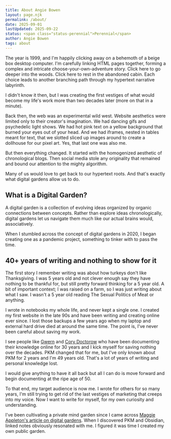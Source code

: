 ```yaml
---
title: About Angie Bowen
layout: page.njk
permalink: /about/
date: 2025-09-01
lastUpdated: 2025-09-22
status: <span class="status-perennial">Perennial</span>
author: Angie Bowen
tags: about
---
```


The year is 1999, and I'm happily clicking away on a behemoth of a beige box desktop computer. I'm carefully linking HTML pages together, forming a complex and intricate choose-your-own-adventure story. Click here to go deeper into the woods. Click here to rest in the abandoned cabin. Each choice leads to another branching path through my hypertext narrative labyrinth.

I didn't know it then, but I was creating the first vestiges of what would become my life's work more than two decades later (more on that in a minute).

Back then, the web was an experimental wild west. Website aesthetics were limited only to their creator's imagination. We had dancing gifs and psychedelic light shows. We had hot pink text on a yellow background that burned your eyes out of your head. And we had iframes, nested in tables meant for text, that we slotted sliced up images around to create a dollhouse for our pixel art. Yes, that last one was also me.

But then everything changed. It started with the homogenized aesthetic of chronological blogs. Then social media stole any originality that remained and bound our attention to the mighty algorithm.

Many of us would love to get back to our hypertext roots. And that's exactly what digital gardens allow us to do.

## What is a Digital Garden?

A digital garden is a collection of evolving ideas organized by organic connections between concepts. Rather than explore ideas chronologically, digital gardens let us navigate them much like our actual brains would, associatively.

When I stumbled across the concept of digital gardens in 2020, I began creating one as a pandemic project, something to tinker with to pass the time.

## 40+ years of writing and nothing to show for it

The first story I remember writing was about how turkeys don't like Thanksgiving. I was 5 years old and not clever enough say they have nothing to be thankful for, but still pretty forward thinking for a 5 year old. A bit of important context; I was raised on a farm, so I was just writing about what I saw. I wasn't a 5 year old reading The Sexual Politics of Meat or anything.

I wrote in notebooks my whole life, and never kept a single one. I created my first website in the late 90s and have been writing and creating online ever since. I lost those backups a few years ago when my laptop and external hard drive died at around the same time. The point is, I've never been careful about saving my work.

I see people like <a href="https://gwern.net/">Gwern</a> and <a href="https://pluralistic.net/">Cory Doctorow</a> who have been documenting their knowledge online for 30 years and I kick myself for saving nothing over the decades. PKM changed that for me, but I've only known about PKM for 2 years and I'm 49 years old. That's a lot of years of writing and personal knowledge lost. 

I would give anything to have it all back but all I can do is move forward and begin documenting at the ripe age of 50. 

To that end, my target audience is now me. I wrote for others for so many years, I'm still trying to get rid of the last vestiges of marketing that creeps into my voice. Now I want to write for myself, for my own curiosity and understanding.

I've been cultivating a private mind garden since I came across <a href="https://maggieappleton.com/garden-history">Maggie Appleton's article on digital gardens</a>. When I discovered PKM and Obsidian, linked notes obviously resonated with me. I figured it was time I created my own public garden.
